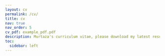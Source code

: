 ```yaml
---
layout: cv
permalink: /cv/
title: cv
nav: true
nav_order: 5
cv_pdf: example_pdf.pdf
description: Murtaza's curriculum vitae, please download my latest resume from the button on the right.
toc:
  sidebar: left
---
```

